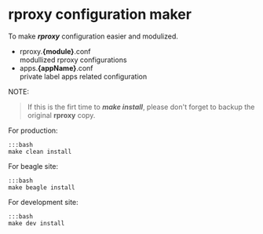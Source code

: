 rproxy configuration maker
================================

To make ***rproxy*** configuration easier and modulized.

*   rproxy.**{module}**.conf  
    modullized rproxy configurations
*   apps.**{appName}**.conf  
    private label apps related configuration

NOTE:

> If this is the firt time to ***make install***,
> please don't forget to backup the original **rproxy** copy.

For production:

    :::bash
    make clean install

For beagle site:

    :::bash
    make beagle install

For development site:

    :::bash
    make dev install

